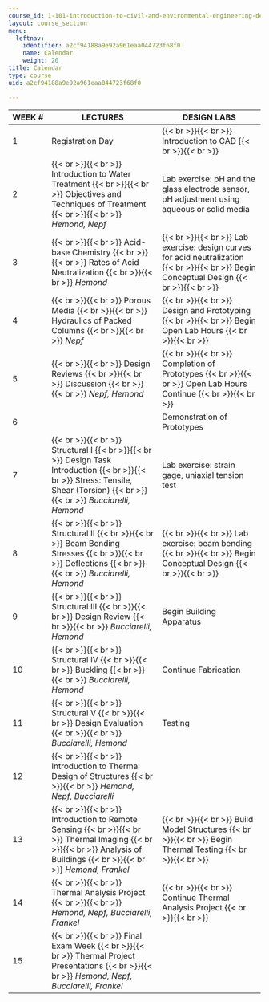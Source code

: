 ```yaml
---
course_id: 1-101-introduction-to-civil-and-environmental-engineering-design-i-fall-2005
layout: course_section
menu:
  leftnav:
    identifier: a2cf94188a9e92a961eaa044723f68f0
    name: Calendar
    weight: 20
title: Calendar
type: course
uid: a2cf94188a9e92a961eaa044723f68f0

---
```


| WEEK # | LECTURES | DESIGN LABS |
| --- | --- | --- |
| 1 | Registration Day |  {{< br >}}{{< br >}} Introduction to CAD {{< br >}}{{< br >}}  |
| 2 |  {{< br >}}{{< br >}} Introduction to Water Treatment {{< br >}}{{< br >}} Objectives and Techniques of Treatment {{< br >}}{{< br >}} _Hemond, Nepf_ | Lab exercise: pH and the glass electrode sensor, pH adjustment using aqueous or solid media |
| 3 |  {{< br >}}{{< br >}} Acid-base Chemistry {{< br >}}{{< br >}} Rates of Acid Neutralization {{< br >}}{{< br >}} _Hemond_ |  {{< br >}}{{< br >}} Lab exercise: design curves for acid neutralization {{< br >}}{{< br >}} Begin Conceptual Design {{< br >}}{{< br >}}  |
| 4 |  {{< br >}}{{< br >}} Porous Media {{< br >}}{{< br >}} Hydraulics of Packed Columns {{< br >}}{{< br >}} _Nepf_ |  {{< br >}}{{< br >}} Design and Prototyping {{< br >}}{{< br >}} Begin Open Lab Hours {{< br >}}{{< br >}}  |
| 5 |  {{< br >}}{{< br >}} Design Reviews {{< br >}}{{< br >}} Discussion {{< br >}}{{< br >}} _Nepf, Hemond_ |  {{< br >}}{{< br >}} Completion of Prototypes {{< br >}}{{< br >}} Open Lab Hours Continue {{< br >}}{{< br >}}  |
| 6 |  | Demonstration of Prototypes |
| 7 |  {{< br >}}{{< br >}} Structural I {{< br >}}{{< br >}} Design Task Introduction {{< br >}}{{< br >}} Stress: Tensile, Shear (Torsion) {{< br >}}{{< br >}} _Bucciarelli, Hemond_ | Lab exercise: strain gage, uniaxial tension test |
| 8 |  {{< br >}}{{< br >}} Structural II {{< br >}}{{< br >}} Beam Bending Stresses {{< br >}}{{< br >}} Deflections {{< br >}}{{< br >}} _Bucciarelli, Hemond_ |  {{< br >}}{{< br >}} Lab exercise: beam bending {{< br >}}{{< br >}} Begin Conceptual Design {{< br >}}{{< br >}}  |
| 9 |  {{< br >}}{{< br >}} Structural III {{< br >}}{{< br >}} Design Review {{< br >}}{{< br >}} _Bucciarelli, Hemond_ | Begin Building Apparatus |
| 10 |  {{< br >}}{{< br >}} Structural IV {{< br >}}{{< br >}} Buckling {{< br >}}{{< br >}} _Bucciarelli, Hemond_ | Continue Fabrication |
| 11 |  {{< br >}}{{< br >}} Structural V {{< br >}}{{< br >}} Design Evaluation {{< br >}}{{< br >}} _Bucciarelli, Hemond_ | Testing |
| 12 |  {{< br >}}{{< br >}} Introduction to Thermal Design of Structures {{< br >}}{{< br >}} _Hemond, Nepf, Bucciarelli_ |  |
| 13 |  {{< br >}}{{< br >}} Introduction to Remote Sensing {{< br >}}{{< br >}} Thermal Imaging {{< br >}}{{< br >}} Analysis of Buildings {{< br >}}{{< br >}} _Hemond, Frankel_ |  {{< br >}}{{< br >}} Build Model Structures {{< br >}}{{< br >}} Begin Thermal Testing {{< br >}}{{< br >}}  |
| 14 |  {{< br >}}{{< br >}} Thermal Analysis Project {{< br >}}{{< br >}} _Hemond, Nepf, Bucciarelli, Frankel_ |  {{< br >}}{{< br >}} Continue Thermal Analysis Project {{< br >}}{{< br >}}  |
| 15 |  {{< br >}}{{< br >}} Final Exam Week {{< br >}}{{< br >}} Thermal Project Presentations {{< br >}}{{< br >}} _Hemond, Nepf, Bucciarelli, Frankel_ |